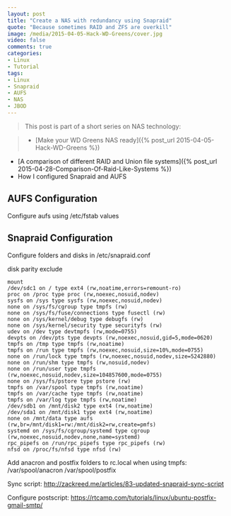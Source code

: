 ```yaml
---
layout: post
title: "Create a NAS with redundancy using Snapraid"
quote: "Because sometimes RAID and ZFS are overkill"
image: /media/2015-04-05-Hack-WD-Greens/cover.jpg
video: false
comments: true
categories:
- Linux
- Tutorial
tags:
- Linux
- Snapraid
- AUFS
- NAS
- JBOD
---
```

> This post is part of a short series on NAS technology:

> - [Make your WD Greens NAS ready]({% post_url 2015-04-05-Hack-WD-Greens %})
- [A comparison of different RAID and Union file systems]({% post_url 2015-04-28-Comparison-Of-Raid-Like-Systems %})
- How I configured Snapraid and AUFS


## AUFS Configuration

Configure aufs using /etc/fstab values

## Snapraid Configuration

Configure folders and disks in /etc/snapraid.conf

disk <path>
parity <path>
exclude <path>

    mount
    /dev/sdc1 on / type ext4 (rw,noatime,errors=remount-ro)
    proc on /proc type proc (rw,noexec,nosuid,nodev)
    sysfs on /sys type sysfs (rw,noexec,nosuid,nodev)
    none on /sys/fs/cgroup type tmpfs (rw)
    none on /sys/fs/fuse/connections type fusectl (rw)
    none on /sys/kernel/debug type debugfs (rw)
    none on /sys/kernel/security type securityfs (rw)
    udev on /dev type devtmpfs (rw,mode=0755)
    devpts on /dev/pts type devpts (rw,noexec,nosuid,gid=5,mode=0620)
    tmpfs on /tmp type tmpfs (rw,noatime)
    tmpfs on /run type tmpfs (rw,noexec,nosuid,size=10%,mode=0755)
    none on /run/lock type tmpfs (rw,noexec,nosuid,nodev,size=5242880)
    none on /run/shm type tmpfs (rw,nosuid,nodev)
    none on /run/user type tmpfs (rw,noexec,nosuid,nodev,size=104857600,mode=0755)
    none on /sys/fs/pstore type pstore (rw)
    tmpfs on /var/spool type tmpfs (rw,noatime)
    tmpfs on /var/cache type tmpfs (rw,noatime)
    tmpfs on /var/log type tmpfs (rw,noatime)
    /dev/sdb1 on /mnt/disk2 type ext4 (rw,noatime)
    /dev/sda1 on /mnt/disk1 type ext4 (rw,noatime)
    none on /mnt/data type aufs (rw,br=/mnt/disk1=rw:/mnt/disk2=rw,create=pmfs)
    systemd on /sys/fs/cgroup/systemd type cgroup (rw,noexec,nosuid,nodev,none,name=systemd)
    rpc_pipefs on /run/rpc_pipefs type rpc_pipefs (rw)
    nfsd on /proc/fs/nfsd type nfsd (rw)

Add anacron and postfix folders to rc.local when using tmpfs: /var/spool/anacron /var/spool/postfix



Sync script: http://zackreed.me/articles/83-updated-snapraid-sync-script

Configure postscript: https://rtcamp.com/tutorials/linux/ubuntu-postfix-gmail-smtp/
